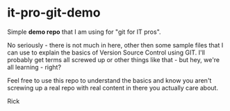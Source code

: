 # it-pro-git-demo
Simple **demo repo** that I am using for "git for IT pros".
 
No seriously - there is not much in here, other then some sample files that I can use to explain the basics of Version Source Control using GIT. I'll probably get terms all screwed up or other things like that - but hey, we're all learning - right?

Feel free to use this repo to understand the basics and know you aren't screwing up a real repo with real content in there you actually care about. 

Rick